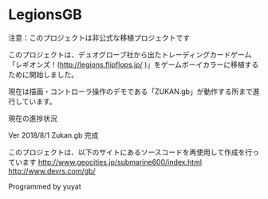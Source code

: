 # LegionsGB
注意：このプロジェクトは非公式な移植プロジェクトです

このプロジェクトは、デュオグローブ社から出たトレーディングカードゲーム「レギオンズ！(http://legions.flipflops.jp/ )」をゲームボーイカラーに移植するために開始しました。

現在は描画・コントローラ操作のデモである「ZUKAN.gb」が動作する所まで進行しています。

現在の進捗状況

Ver 2018/8/1  Zukan.gb 完成

このプロジェクトは、以下のサイトにあるソースコードを再使用して作成を行っています
http://www.geocities.jp/submarine600/index.html
http://www.devrs.com/gb/

Programmed by yuyat
